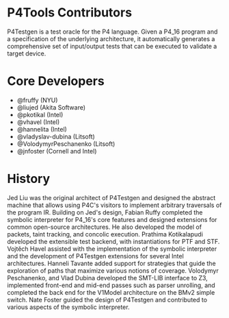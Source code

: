 <!-- 
Documentation Inclusion:
This README is integrated as a subsection of the "P4Tools" page in the P4 compiler documentation.

Refer to the specific section here: [P4Tools Contributors
 - Subsection](https://p4lang.github.io/p4c/pr-preview/4850/p4tools.html#p4tools-contributors)
-->
# P4Tools Contributors

P4Testgen is a test oracle for the P4 language. Given a P4_16 program and a specification of the underlying architecture, it automatically generates a comprehensive set of input/output tests that can be executed to validate a target device.

# Core Developers

* @fruffy (NYU)
* @liujed (Akita Software)
* @pkotikal (Intel)
* @vhavel (Intel)
* @hannelita (Intel)
* @vladyslav-dubina (Litsoft)
* @VolodymyrPeschanenko (Litsoft)
* @jnfoster (Cornell and Intel)

# History

Jed Liu was the original architect of P4Testgen and designed the abstract machine that allows using P4C's visitors to implement arbitrary traversals of the program IR. Building on Jed's design, Fabian Ruffy completed the symbolic interpreter for P4_16's core features and designed extensions for common open-source architectures. He also developed the model of packets, taint tracking, and concolic execution. Prathima Kotikalapudi developed the extensible test backend, with instantiations for PTF and STF. Vojtěch Havel assisted with the implementation of the symbolic interpreter and the development of P4Testgen extensions for several Intel architectures. Hanneli Tavante added support for strategies that guide the exploration of paths that maximize various notions of coverage. Volodymyr Peschanenko, and Vlad Dubina developed the SMT-LIB interface to Z3, implemented front-end and mid-end passes such as parser unrolling, and completed the back end for the V1Model architecture on the BMv2 simple switch. Nate Foster guided the design of P4Testgen and contributed to various aspects of the symbolic interpreter.
